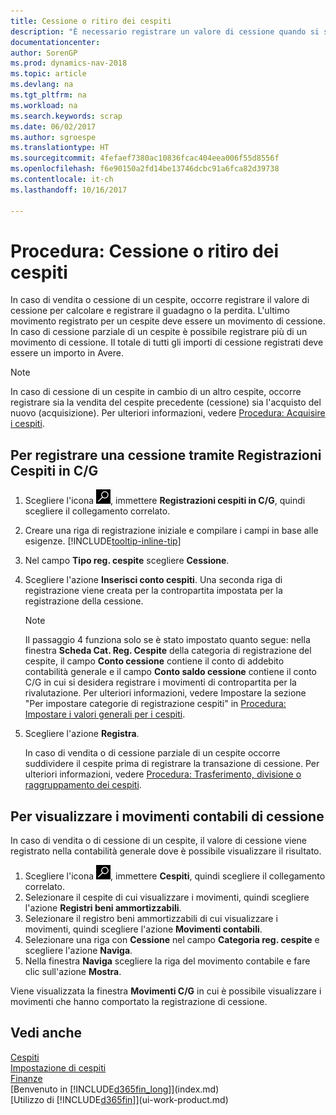 ```yaml
---
title: Cessione o ritiro dei cespiti
description: "È necessario registrare un valore di cessione quando si scarta, si vende o si ritira un cespite."
documentationcenter: 
author: SorenGP
ms.prod: dynamics-nav-2018
ms.topic: article
ms.devlang: na
ms.tgt_pltfrm: na
ms.workload: na
ms.search.keywords: scrap
ms.date: 06/02/2017
ms.author: sgroespe
ms.translationtype: HT
ms.sourcegitcommit: 4fefaef7380ac10836fcac404eea006f55d8556f
ms.openlocfilehash: f6e90150a2fd14be13746dcbc91a6fca82d39738
ms.contentlocale: it-ch
ms.lasthandoff: 10/16/2017

---
```

# <a name="how-to-dispose-of-or-retire-fixed-assets"></a>Procedura: Cessione o ritiro dei cespiti
In caso di vendita o cessione di un cespite, occorre registrare il valore di cessione per calcolare e registrare il guadagno o la perdita. L'ultimo movimento registrato per un cespite deve essere un movimento di cessione. In caso di cessione parziale di un cespite è possibile registrare più di un movimento di cessione. Il totale di tutti gli importi di cessione registrati deve essere un importo in Avere.  

> [!NOTE]  
>   In caso di cessione di un cespite in cambio di un altro cespite, occorre registrare sia la vendita del cespite precedente (cessione) sia l'acquisto del nuovo (acquisizione). Per ulteriori informazioni, vedere [Procedura: Acquisire i cespiti](fa-how-acquire.md).  

## <a name="to-post-a-disposal-from-the-fixed-asset-gl-journal"></a>Per registrare una cessione tramite Registrazioni Cespiti in C/G
1. Scegliere l'icona ![Cerca pagina o report](media/ui-search/search_small.png "icona Cerca pagina o report"), immettere **Registrazioni cespiti in C/G**, quindi scegliere il collegamento correlato.  
2. Creare una riga di registrazione iniziale e compilare i campi in base alle esigenze. [!INCLUDE[tooltip-inline-tip](includes/tooltip-inline-tip_md.md)]  
3. Nel campo **Tipo reg. cespite** scegliere **Cessione**.  
4. Scegliere l'azione **Inserisci conto cespiti**. Una seconda riga di registrazione viene creata per la contropartita impostata per la registrazione della cessione.  

    > [!NOTE]  
   >   Il passaggio 4 funziona solo se è stato impostato quanto segue: nella finestra **Scheda Cat. Reg. Cespite** della categoria di registrazione del cespite, il campo **Conto cessione** contiene il conto di addebito contabilità generale e il campo **Conto saldo cessione** contiene il conto C/G in cui si desidera registrare i movimenti di contropartita per la rivalutazione. Per ulteriori informazioni, vedere Impostare la sezione "Per impostare categorie di registrazione cespiti" in [Procedura: Impostare i valori generali per i cespiti](fa-how-setup-general.md).  
5. Scegliere l'azione **Registra**.  

    In caso di vendita o di cessione parziale di un cespite occorre suddividere il cespite prima di registrare la transazione di cessione. Per ulteriori informazioni, vedere [Procedura: Trasferimento, divisione o raggruppamento dei cespiti](fa-how-trans-split-combine.md).  

## <a name="to-view-disposal-ledger-entries"></a>Per visualizzare i movimenti contabili di cessione
In caso di vendita o di cessione di un cespite, il valore di cessione viene registrato nella contabilità generale dove è possibile visualizzare il risultato.  

1. Scegliere l'icona ![Cerca pagina o report](media/ui-search/search_small.png "icona Cerca pagina o report"), immettere **Cespiti**, quindi scegliere il collegamento correlato.  
2. Selezionare il cespite di cui visualizzare i movimenti, quindi scegliere l'azione **Registri beni ammortizzabili**.  
3. Selezionare il registro beni ammortizzabili di cui visualizzare i movimenti, quindi scegliere l'azione **Movimenti contabili**.  
4. Selezionare una riga con **Cessione** nel campo **Categoria reg. cespite** e scegliere l'azione **Naviga**.  
5. Nella finestra **Naviga** scegliere la riga del movimento contabile e fare clic sull'azione **Mostra**.  

Viene visualizzata la finestra **Movimenti C/G** in cui è possibile visualizzare i movimenti che hanno comportato la registrazione di cessione.  

## <a name="see-also"></a>Vedi anche
[Cespiti](fa-manage.md)  
[Impostazione di cespiti](fa-setup.md)  
[Finanze](finance.md)  
[Benvenuto in [!INCLUDE[d365fin_long](includes/d365fin_long_md.md)]](index.md)  
[Utilizzo di [!INCLUDE[d365fin](includes/d365fin_md.md)]](ui-work-product.md)

